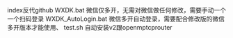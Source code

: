 index反代github
WXDK.bat 微信仅多开，无需对微信做任何修改，需要手动一个一个扫码登录
WXDK_AutoLogin.bat 微信多开自动登录，需要配合修改版的微信多开版本才能使用、
test.sh 自动安装v2跟openmptcprouter
